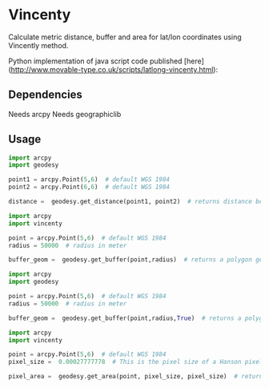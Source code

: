 # Vincenty
Calculate metric distance, buffer and area for lat/lon coordinates using Vincently method.

Python implementation of java script code published [here] (http://www.movable-type.co.uk/scripts/latlong-vincenty.html):

## Dependencies
Needs arcpy
Needs geographiclib

## Usage

```python
import arcpy
import geodesy

point1 = arcpy.Point(5,6)  # default WGS 1984
point2 = arcpy.Point(6,6)  # default WGS 1984

distance =  geodesy.get_distance(point1, point2)  # returns distance between points in meter
```

```python
import arcpy
import vincenty

point = arcpy.Point(5,6)  # default WGS 1984
radius = 50000  # radius in meter

buffer_geom =  geodesy.get_buffer(point,radius)  # returns a polygon geometry (circle)
```

```python
import arcpy
import geodesy

point = arcpy.Point(5,6)  # default WGS 1984
radius = 50000  # radius in meter

buffer_geom =  geodesy.get_buffer(point,radius,True)  # returns a polygon geometry (default 50 vertexes)
```


```python
import arcpy
import vincenty

point = arcpy.Point(5,6)  # default WGS 1984
pixel_size =  0.00027777778  # This is the pixel size of a Hanson pixel

pixel_area =  geodesy.get_area(point, pixel_size, pixel_size)  # returns area of a pixel at given location
```





